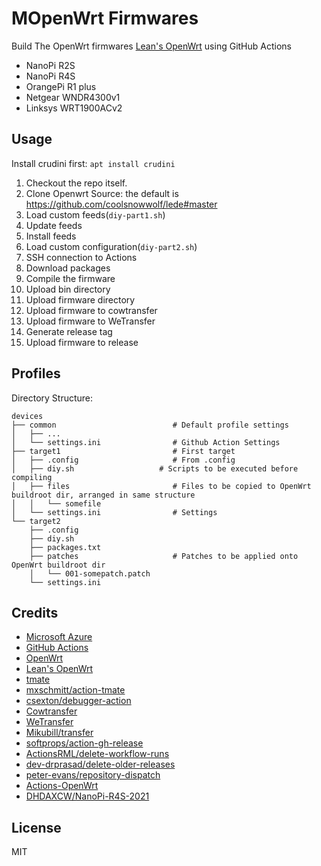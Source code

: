 # MOpenWrt Firmwares

Build The OpenWrt firmwares [Lean's OpenWrt](https://github.com/coolsnowwolf/lede) using GitHub Actions

* NanoPi R2S
* NanoPi R4S
* OrangePi R1 plus
* Netgear WNDR4300v1
* Linksys WRT1900ACv2

## Usage

Install crudini first: `apt install crudini`

1. Checkout the repo itself.
2. Clone Openwrt Source: the default is https://github.com/coolsnowwolf/lede#master
3. Load custom feeds(`diy-part1.sh`)
4. Update feeds
5. Install feeds
6. Load custom configuration(`diy-part2.sh`)
7. SSH connection to Actions
8. Download packages
9. Compile the firmware
10. Upload bin directory
11. Upload firmware directory
12. Upload firmware to cowtransfer
13. Upload firmware to WeTransfer
14. Generate release tag
15. Upload firmware to release


## Profiles

Directory Structure:

```
devices
├── common                          # Default profile settings
│   ├── ...
│   └── settings.ini                # Github Action Settings
├── target1                         # First target
│   ├── .config                     # From .config
│   ├── diy.sh                   # Scripts to be executed before compiling
│   ├── files                       # Files to be copied to OpenWrt buildroot dir, arranged in same structure
│   │   └── somefile
│   └── settings.ini                # Settings
└── target2
    ├── .config
    ├── diy.sh
    ├── packages.txt
    ├── patches                     # Patches to be applied onto OpenWrt buildroot dir
    │   └── 001-somepatch.patch
    └── settings.ini
```

## Credits

- [Microsoft Azure](https://azure.microsoft.com)
- [GitHub Actions](https://github.com/features/actions)
- [OpenWrt](https://github.com/openwrt/openwrt)
- [Lean's OpenWrt](https://github.com/coolsnowwolf/lede)
- [tmate](https://github.com/tmate-io/tmate)
- [mxschmitt/action-tmate](https://github.com/mxschmitt/action-tmate)
- [csexton/debugger-action](https://github.com/csexton/debugger-action)
- [Cowtransfer](https://cowtransfer.com)
- [WeTransfer](https://wetransfer.com/)
- [Mikubill/transfer](https://github.com/Mikubill/transfer)
- [softprops/action-gh-release](https://github.com/softprops/action-gh-release)
- [ActionsRML/delete-workflow-runs](https://github.com/ActionsRML/delete-workflow-runs)
- [dev-drprasad/delete-older-releases](https://github.com/dev-drprasad/delete-older-releases)
- [peter-evans/repository-dispatch](https://github.com/peter-evans/repository-dispatch)
- [Actions-OpenWrt](https://github.com/P3TERX/Actions-OpenWrt/)
- [DHDAXCW/NanoPi-R4S-2021](https://github.com/DHDAXCW/NanoPi-R4S-2021)

## License

MIT
